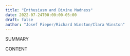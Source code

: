 ```yaml
---
title: "Enthusiasm and Divine Madness"
date: 2022-07-24T00:00:00-05:00
draft: false
author: "Josef Pieper/Richard Winston/Clara Winston"
---
```


SUMMARY

<!--more-->

CONTENT